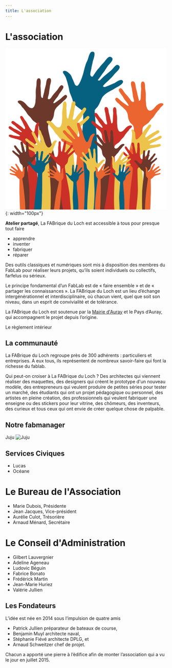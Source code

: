 ```yaml
---
title: L'association
---
```


# L'association
![Association](assets/images/association.jpg){: width="100px"}

**Atelier partagé**, La FABrique du Loch est accessible à tous pour presque tout faire
- apprendre
- inventer
- fabriquer
- réparer

Des outils classiques et numériques sont mis à disposition des membres du FabLab pour réaliser leurs projets, qu’ils soient individuels ou collectifs, farfelus ou sérieux.

Le principe fondamental d’un FabLab est de « faire ensemble » et de « partager les connaissances ». La FABrique du Loch est un lieu d’échange intergénérationnel et interdisciplinaire, où chacun vient, quel que soit son niveau, dans un esprit de convivialité et de tolérance.

La FABrique du Loch est soutenue par la [Mairie d'Auray](http://www.auray.fr) et le Pays d’Auray, qui accompagnent le projet depuis l’origine.

Le règlement intérieur

## La communauté

La FABrique du Loch regroupe près de 300 adhérents : particuliers et entreprises. A eux tous, ils représentent de nombreux savoir-faire qui font la richesse du fablab.

Qui peut-on croiser à La FABrique du Loch ? Des architectes qui viennent réaliser des maquettes, des designers qui créent le prototype d'un nouveau modèle, des entrepreneurs qui veulent produire de petites séries pour tester un marché, des étudiants qui ont un projet pédagogique ou personnel, des artistes en pleine création, des professionnels qui veulent fabriquer une enseigne ou des stickers pour leur vitrine, des chômeurs, des inventeurs, des curieux et tous ceux qui ont envie de créer quelque chose de palpable.

## Notre fabmanager

Juju
![Juju](assets/images/juju-NB.jpg)

## Services Civiques
- Lucas
- Océane

# Le Bureau de l'Association

- Marie Dubois, Présidente
- Jean Jacques, Vice-président
- Aurélie Culot, Trésorière
- Arnaud Ménard, Secrétaire

# Le Conseil d'Administration
- Gilbert Lauvergnier
- Adeline Ageneau
- Ludovic Béguin
- Fabrice Bonato
- Frédérick Martin
- Jean-Marie Huriez
- Valérie Jullien

## Les Fondateurs
L’idée est née en 2014 sous l’impulsion de quatre amis
- Patrick Jullien préparateur de bateaux de course,
- Benjamin Muyl architecte naval,
- Stéphanie Fiévé architecte DPLG, et
- Arnaud Schweitzer chef de projet.

Chacun a apporté une pierre à l’édifice afin de monter l’association qui a vu le jour en juillet 2015.
